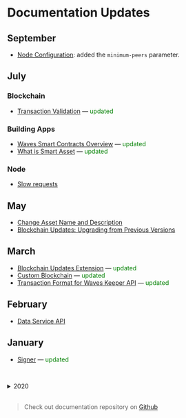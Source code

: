 # Documentation Updates

## September

* [Node Configuration](/en/waves-node/node-configuration): added the `minimum-peers` parameter.

## July

### Blockchain

* [Transaction Validation](/en/blockchain/transaction/transaction-validation) — <span style="color:green">updated</span>

### Building Apps

* [Waves Smart Contracts Overview](/en/building-apps/smart-contracts/waves-smart-contracts-overview) — <span style="color:green">updated</span>
* [What is Smart Asset](/en/building-apps/smart-contracts/what-is-smart-asset) — <span style="color:green">updated</span>

### Node

* [Slow requests](/en/waves-node/node-api/slow-requests)

## May

* [Change Asset Name and Description](/en/building-apps/how-to/assets/issue#change-asset-name-and-description)
* [Blockchain Updates: Upgrading from Previous Versions](/en/waves-node/extensions/blockchain-updates#upgrading-from-previous-versions)

## March

* [Blockchain Updates Extension](/en/waves-node/extensions/blockchain-updates) — <span style="color:green">updated</span>
* [Custom Blockchain](/en/waves-node/private-waves-network) — <span style="color:green">updated</span>
* [Transaction Format for Waves Keeper API](/en/ecosystem/waves-keeper/transaction) — <span style="color:green">updated</span>

## February

* [Data Service API](/en/building-apps/waves-api-and-sdk/waves-data-service-api)

## January

* [Signer](/en/building-apps/waves-api-and-sdk/client-libraries/signer) — <span style="color:green">updated</span>

<br/><details>
   <summary>2020</summary>

## December

### Ride

* [Standard Library Version 5](/en/ride/v5/) ![stagenet](./_assets/stagenet.svg)
* [dApp-to-dApp Invocation](/en/ride/advanced/dapp-to-dapp) ![stagenet](./_assets/stagenet.svg)

## November

### Node

* [Node REST API](/en/waves-node/node-api/) — <span style="color:green">updated</span>
* [API Limitations of Pool of Public Nodes](/en/waves-node/api-limitations-of-the-pool-of-public-nodes) — <span style="color:green">updated</span>

## October

### Blockchain

* [Account](/en/blockchain/account/) — <span style="color:green">updated</span>
* [Generator’s Income](/en/blockchain/mining/)

### Node

* [Blockchain Updates Extension](/en/waves-node/extensions/blockchain-updates)

## September

### Blockchain

* [Why Waves](/en/blockchain/)
* [Waves Basics](/en/blockchain/blockchain/)
* [Token (Asset)](/en/blockchain/token/) — <span style="color:green">updated</span>

### Building Apps

* [Overview](/en/building-apps/) — <span style="color:green">updated</span>

### Ride

* [About Ride](/en/ride/) — <span style="color:green">updated</span>
* [dApp script](/en/ride/script/script-types/dapp-script) — <span style="color:green">updated</span>
* [Account script](/en/ride/script/script-types/account-script) — <span style="color:green">updated</span>
* [Asset script](/en/ride/script/script-types/asset-script) — <span style="color:green">updated</span>

## August

### Blockchain

Updated the following articles about transaction:
   * [Transaction](/en/blockchain/transaction/)
   * [Transaction Signature and Proofs](/en/blockchain/transaction/transaction-proof)
   * [Transaction Types](/en/blockchain/transaction-type/) as well as descriptions of all types

### Node

* [How to Configure CORS: Support For Cross Domain Requests](/en/waves-node/node-api/cors)

## July

### Blockchain

* [Blockchain Networks: Mainnet, Testnet, Stagenet](/en/blockchain/blockchain-network/)  — <span style="color:green">updated</span>

### Building Apps

Added guides:

* [How to Read Price Data Provided by Band Protocol’s Oracle](/en/building-apps/how-to/dapp/band-price-oracle)

### Ride

#### Built-in Functions

* [removeByIndex](/en/ride/functions/built-in-functions/list-functions#removebyindex)
* [bn256groth16Verify](/en/ride/functions/built-in-functions/verification-functions#bn256groth16verify)

## June

### Building Apps

Added guides:

* [How to Create dApp: Complete Tutorial](/en/building-apps/smart-contracts/writing-dapps)
* [Get Order List](/en/building-apps/how-to/basic/trading#get-order-list)

Tools:

* [Waves IDE](/en/building-apps/smart-contracts/tools/waves-ide)
* [Visual Studio Code Extension](/en/building-apps/smart-contracts/tools/ride-vscode)
* [Surfboard](/en/building-apps/smart-contracts/tools/surfboard)
* [Ride REPL](/en/building-apps/smart-contracts/tools/repl)

### Ride

* [Tuple](/en/ride/data-types/tuple)

## May

### Blockchain

* [Block Binary Format](/en/blockchain/binary-format/block-binary-format): version 4 and 5

### Ride

* Updated articles:
   * [Standard Library](/en/ride/script/standard-library)
   * [Script Types](/en/ride/script/)
   * [Limitations](/en/ride/limits/)
* Added the [Ride Components](/en/ride/advanced/components) article

#### Script Actions

* [SponsorFee](/en/ride/structures/script-actions/sponsor-fee)

#### Built-in Functions

* [ecrecover](/en/ride/functions/built-in-functions/verification-functions#ecrecover)
* [makeString](/en/ride/functions/built-in-functions/string-functions#makestring-list-string-string-string)
* [List functions](/en/ride/functions/built-in-functions/list-functions): `containsElement`, `indexOf`, `lastIndexOf`, `max`, `min`

## April

### Blockchain

* Added binary format descriptions for new versions of [transactions](/en/blockchain/binary-format/transaction-binary-format/) and [orders](/en/blockchain/binary-format/order-binary-format).
* Updated the [Transaction validation](/en/blockchain/transaction/transaction-validation) article.

### Building Apps

Added how-to guides:

* [Creating and Managing Custom Token](/en/building-apps/how-to/assets/issue)
* [Airdrop](/en/building-apps/how-to/assets/airdrop)
* [Receiving Payments](/en/building-apps/how-to/assets/payment)

## March

### Blockchain

* [Transactions Root](/en/blockchain/block/merkle-root)

### Ride

#### Limitations

* [Data Weight](/en/ride/limits/weight)

#### Built-in Functions

* [createMerkleRoot](/en/ride/functions/built-in-functions/verification-functions#createmerkleroot)
* [transferTransactionFromProto](/en/ride/functions/built-in-functions/converting-functions#transfertransactionfromproto)

Updated the the following descriptions:
* [hashing functions](/en/ride/functions/built-in-functions/hashing-functions): `blake2b256`, `keccak256`, `sha256`;
* [verification functions](/en/ride/functions/built-in-functions/verification-functions): `groth16Verify`, `rsaVerify`, `sigVerify`.

## February

### Building Apps

Added how-to guides:

* [Retrieving information from the blockchain](/en/building-apps/how-to/basic/retrieve)
* [Creating and broadcasting transactions to the blockchain](/en/building-apps/how-to/basic/transaction)
* [Buying and selling assets on exchange](/en/building-apps/how-to/basic/trading)

### Ride

#### Built-in Functions

* [calculateAssetId](/en/ride/functions/built-in-functions/blockchain-functions#calculate)
* [groth16Verify](/en/ride/functions/built-in-functions/verification-functions#groth16Verify)

</details><br/>

> Check out documentation repository on [Github](https://github.com/wavesplatform/docs.wavesplatform)
